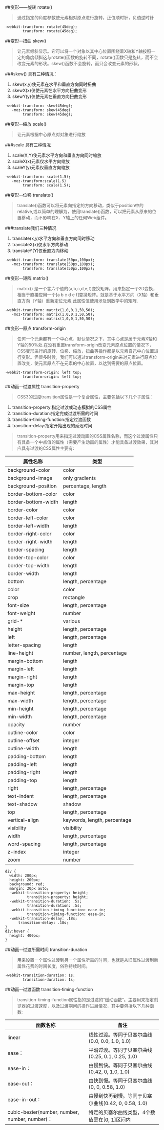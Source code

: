 ##变形——旋转 rotate()
>通过指定的角度参数使元素相对原点进行旋转，正值顺时针，负值逆时针

```
-webkit-transform: rotate(45deg);
        transform: rotate(45deg);

```
##变形--扭曲 skew()
>让元素倾斜显示。它可以将一个对象以其中心位置围绕着X轴和Y轴按照一定的角度倾斜这与rotate()函数的旋转不同，rotate()函数只是旋转，而不会改变元素的形状。skew()函数不会旋转，而只会改变元素的形状。

###skew() 具有三种情况：

1. skew(x,y)使元素在水平和垂直方向同时扭曲
2. skewX(x)仅使元素在水平方向扭曲变形
3. skewY(y)仅使元素在垂直方向扭曲变形

```
-webkit-transform: skew(45deg);
   -moz-transform: skew(45deg) 
        transform: skew(45deg);
```
##变形--缩放 scale()
>让元素根据中心原点对对象进行缩放

###scale 具有三种情况

1. scale(X,Y)使元素水平方向和垂直方向同时缩放
2. scaleX(x)元素仅水平方向缩放
3. scaleY(y)元素仅垂直方向缩放

```
-webkit-transform: scale(1.5);
   -moz-transform:scale(1.5)
        transform: scale(1.5);
```

##变形--位移 translate()
>translate()函数可以将元素向指定的方向移动，类似于position中的relative,或以简单的理解为，使用translate()函数，可以把元素从原来的位置移动，而不影响在X、Y轴上的任何Web组件。

###translate我们三种情况

1. translate(x,y)水平方向和垂直方向同时移动
2. translateX(x)仅水平方向移动
3. translateY(Y)仅垂直方向移动

```
-webkit-transform: translate(50px,100px);
   -moz-transform: translate(50px,100px);
        transform: translate(50px,100px);
```

##变形--矩阵 matrix()
>matrix() 是一个含六个值的(a,b,c,d,e,f)变换矩阵，用来指定一个2D变换，相当于直接应用一个[a b c d e f]变换矩阵。就是基于水平方向（X轴）和垂直方向（Y轴）重新定位元素,此属性值使用涉及到数学中的矩阵.

```
-webkit-transform: matrix(1,0,0,1,50,50);
   -moz-transform: matrix(1,0,0,1,50,50);
        transform: matrix(1,0,0,1,50,50);
```
##变形--原点 transform-origin
>任何一个元素都有一个中心点，默认情况之下，其中心点是居于元素X轴和Y轴的50%处.在没有重置transform-origin改变元素原点位置的情况下，CSS变形进行的旋转、位移、缩放，扭曲等操作都是以元素自己中心位置进行变形。但很多时候，我们可以通过transform-origin来对元素进行原点位置改变，使元素原点不在元素的中心位置，以达到需要的原点位置。

```
-webkit-transform-origin: left top;
        transform-origin: left top;
```
##动画--过渡属性 transition-property
>CSS3的过度transition属性是一个复合属性，主要包括以下几个子属性：

1. transition-property:指定过渡或动态模拟的CSS属性
2. transition-duration:指定完成过渡所需的时间
3. transition-timing-function:指定过渡函数
4. transition-delay:指定开始出现的延迟时间

>transition-property用来指定过渡动画的CSS属性名称，而这个过渡属性只有具备一个中点值的属性（需要产生动画的属性）才能具备过渡效果，其对应具有过渡的CSS属性主要有:

| 属性名称            | 类型            |
| ------------------- | --------------- |
| background-color    | color           |
| background-image    | only gradients  |
| background-position | percentage, length |
| border-bottom-color | color |
| border-bottom-width | length |
| border-color | color |
| border-left-color | color |
| border-left-width | length |
| border-right-color | color |
| border-right-width | length |
| border-spacing | length |
| border-top-color | color |
| border-top-width | length |
| border-width | length |
| bottom | length, percentage |
| color | color |
| crop | rectangle |
| font-size | length, percentage |
| font-weight | number |
| grid-* | various |
| height | length, percentage |
| left | length, percentage |
| letter-spacing | length |
| line-height | number, length, percentage |
| margin-bottom | length |
| margin-left | length |
| margin-right | length |
| margin-top | length |
| max-height | length, percentage |
| max-width | length, percentage |
| min-height | length, percentage |
| min-width | length, percentage |
| opacity | number |
| outline-color | color |
| outline-offset | integer |
| outline-width | length |
| padding-bottom | length |
| padding-left | length |
| padding-right | length |
| padding-top | length |
| right | length, percentage |
| text-indent | length, percentage |
| text-shadow | shadow |
| top | length, percentage |
| vertical-align | keywords, length, percentage |
| visibility | visibility |
| width | length, percentage |
| word-spacing | length, percentage |
| z-index | integer |
| zoom | number |

```
div {
  width: 200px;
  height: 200px;
  background: red;
  margin: 20px auto;
  -webkit-transition-property: height;
          transition-property: height;
  -webkit-transition-duration: .5s;
          transition-duration: .5s;
  -webkit-transition-timing-function: ease-in;
          transition-timing-function: ease-in;
  -webkit-transition-delay: .18s;
  	  transition-delay: .18s;
}
div:hover {
  height: 400px;
}
```

##动画--过渡所需时间 transition-duration
>用来设置一个属性过渡到另一个属性所需的时间，也就是从旧属性过渡到新属性花费的时间长度，俗称持续时间。

```
-webkit-transition-duration: 1s;
        transition-duration: 1s;
```

##动画--过渡函数 transition-timing-function
>transition-timing-function属性指的是过渡的“缓动函数”。主要用来指定浏览器的过渡速度，以及过渡期间的操作进展情况，其中要包括以下几种函数:

| 函数名称            | 备注            |
| ------------------- | --------------- |
|linear|线性过渡。等同于贝塞尔曲线(0.0, 0.0, 1.0, 1.0)|
|ease：|平滑过渡。等同于贝塞尔曲线(0.25, 0.1, 0.25, 1.0)|
|ease-in：|由慢到快。等同于贝塞尔曲线(0.42, 0, 1.0, 1.0)|
|ease-out：|由快到慢。等同于贝塞尔曲线(0, 0, 0.58, 1.0)|
|ease-in-out：|由慢到快再到慢。等同于贝塞尔曲线(0.42, 0, 0.58, 1.0)|
|cubic-bezier(number, number, number, number)：|特定的贝塞尔曲线类型，4个数值需在[0, 1]区间内|
